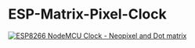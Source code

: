 # ESP-Matrix-Pixel-Clock

[![ESP8266 NodeMCU Clock - Neopixel and Dot matrix](http://img.youtube.com/vi/Y8lEw7BUuEc/0.jpg)](http://www.youtube.com/watch?v=Y8lEw7BUuEc "ESP8266 NodeMCU Clock - Neopixel and Dot matrix")
